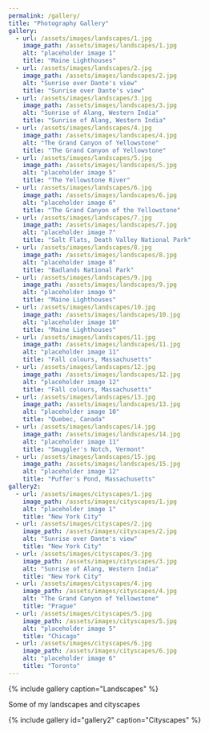 ```yaml
---
permalink: /gallery/
title: "Photography Gallery"
gallery:
  - url: /assets/images/landscapes/1.jpg
    image_path: /assets/images/landscapes/1.jpg
    alt: "placeholder image 1"
    title: "Maine Lighthouses"
  - url: /assets/images/landscapes/2.jpg
    image_path: /assets/images/landscapes/2.jpg
    alt: "Sunrise over Dante's view"
    title: "Sunrise over Dante's view"
  - url: /assets/images/landscapes/3.jpg
    image_path: /assets/images/landscapes/3.jpg
    alt: "Sunrise of Alang, Western India"
    title: "Sunrise of Alang, Western India"
  - url: /assets/images/landscapes/4.jpg
    image_path: /assets/images/landscapes/4.jpg
    alt: "The Grand Canyon of Yellowstone"
    title: "The Grand Canyon of Yellowstone"
  - url: /assets/images/landscapes/5.jpg
    image_path: /assets/images/landscapes/5.jpg
    alt: "placeholder image 5"
    title: "The Yellowstone River"
  - url: /assets/images/landscapes/6.jpg
    image_path: /assets/images/landscapes/6.jpg
    alt: "placeholder image 6"
    title: "The Grand Canyon of the Yellowstone"
  - url: /assets/images/landscapes/7.jpg
    image_path: /assets/images/landscapes/7.jpg
    alt: "placeholder image 7"
    title: "Salt Flats, Death Valley National Park"
  - url: /assets/images/landscapes/8.jpg
    image_path: /assets/images/landscapes/8.jpg
    alt: "placeholder image 8"
    title: "Badlands National Park"
  - url: /assets/images/landscapes/9.jpg
    image_path: /assets/images/landscapes/9.jpg
    alt: "placeholder image 9"
    title: "Maine Lighthouses"
  - url: /assets/images/landscapes/10.jpg
    image_path: /assets/images/landscapes/10.jpg
    alt: "placeholder image 10"
    title: "Maine Lighthouses"
  - url: /assets/images/landscapes/11.jpg
    image_path: /assets/images/landscapes/11.jpg
    alt: "placeholder image 11"
    title: "Fall colours, Massachusetts"
  - url: /assets/images/landscapes/12.jpg
    image_path: /assets/images/landscapes/12.jpg
    alt: "placeholder image 12"
    title: "Fall colours, Massachusetts"
  - url: /assets/images/landscapes/13.jpg
    image_path: /assets/images/landscapes/13.jpg
    alt: "placeholder image 10"
    title: "Quebec, Canada"
  - url: /assets/images/landscapes/14.jpg
    image_path: /assets/images/landscapes/14.jpg
    alt: "placeholder image 11"
    title: "Smuggler's Notch, Vermont"
  - url: /assets/images/landscapes/15.jpg
    image_path: /assets/images/landscapes/15.jpg
    alt: "placeholder image 12"
    title: "Puffer's Pond, Massachusetts"
gallery2:
  - url: /assets/images/cityscapes/1.jpg
    image_path: /assets/images/cityscapes/1.jpg
    alt: "placeholder image 1"
    title: "New York City"
  - url: /assets/images/cityscapes/2.jpg
    image_path: /assets/images/cityscapes/2.jpg
    alt: "Sunrise over Dante's view"
    title: "New York City"
  - url: /assets/images/cityscapes/3.jpg
    image_path: /assets/images/cityscapes/3.jpg
    alt: "Sunrise of Alang, Western India"
    title: "New York City"
  - url: /assets/images/cityscapes/4.jpg
    image_path: /assets/images/cityscapes/4.jpg
    alt: "The Grand Canyon of Yellowstone"
    title: "Prague"
  - url: /assets/images/cityscapes/5.jpg
    image_path: /assets/images/cityscapes/5.jpg
    alt: "placeholder image 5"
    title: "Chicago"
  - url: /assets/images/cityscapes/6.jpg
    image_path: /assets/images/cityscapes/6.jpg
    alt: "placeholder image 6"
    title: "Toronto"
---
```


{% include gallery caption="Landscapes" %}

Some of my landscapes and cityscapes

{% include gallery id="gallery2" caption="Cityscapes" %}